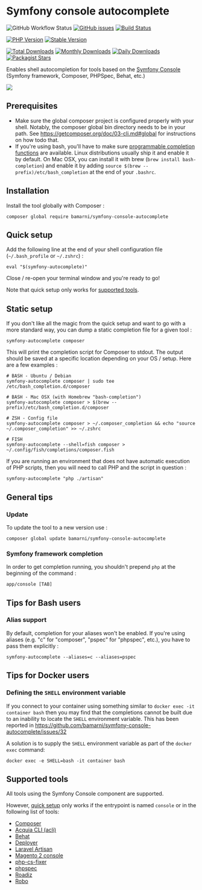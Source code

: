# Symfony console autocomplete

![GitHub Workflow Status](https://img.shields.io/github/workflow/status/bamarni/symfony-console-autocomplete/CI.svg?style=for-the-badge&logo=github)
[![GitHub issues](https://img.shields.io/github/issues/bamarni/symfony-console-autocomplete.svg?style=for-the-badge&logo=github)](https://github.com/bamarni/symfony-console-autocomplete/issues)
[![Build Status](https://img.shields.io/travis/bamarni/symfony-console-autocomplete.svg?style=for-the-badge&logo=travis)](https://travis-ci.org/bamarni/symfony-console-autocomplete)

[![PHP Version](https://img.shields.io/packagist/php-v/bamarni/symfony-console-autocomplete.svg?style=for-the-badge)](https://github.com/bamarni/symfony-console-autocomplete)
[![Stable Version](https://img.shields.io/packagist/v/bamarni/symfony-console-autocomplete.svg?style=for-the-badge&label=Latest)](https://packagist.org/packages/bamarni/symfony-console-autocomplete)

[![Total Downloads](https://img.shields.io/packagist/dt/bamarni/symfony-console-autocomplete.svg?style=for-the-badge&label=Total+downloads)](https://packagist.org/packages/bamarni/symfony-console-autocomplete)
[![Monthly Downloads](https://img.shields.io/packagist/dm/bamarni/symfony-console-autocomplete.svg?style=for-the-badge&label=Monthly+downloads)](https://packagist.org/packages/bamarni/symfony-console-autocomplete)
[![Daily Downloads](https://img.shields.io/packagist/dd/bamarni/symfony-console-autocomplete.svg?style=for-the-badge&label=Daily+downloads)](https://packagist.org/packages/bamarni/symfony-console-autocomplete)
[![Packagist Stars](https://img.shields.io/packagist/stars/bamarni/symfony-console-autocomplete?style=for-the-badge)](https://github.com/bamarni/symfony-console-autocomplete)

Enables shell autocompletion for tools based on the
[Symfony Console](http://symfony.com/doc/master/components/console/introduction.html)
(Symfony framework, Composer, PHPSpec, Behat, etc.)

<img src="https://cloud.githubusercontent.com/assets/1205386/12221229/ecbda408-b791-11e5-8b2f-524763250a53.png" />

## Prerequisites

* Make sure the global composer project is configured properly with your shell.
Notably, the composer global bin directory needs to be in your path.
See https://getcomposer.org/doc/03-cli.md#global for instructions on how todo that.
* If you're using bash, you'll have to make sure [programmable completion functions](https://github.com/scop/bash-completion) are available. Linux distributions usually ship it and enable it by default. On Mac OSX, you can install it with brew (`brew install bash-completion`) and enable it by adding `source $(brew --prefix)/etc/bash_completion` at the end of your `.bashrc`.

## Installation

Install the tool globally with Composer :

    composer global require bamarni/symfony-console-autocomplete

## Quick setup

Add the following line at the end of your shell configuration file (`~/.bash_profile` or `~/.zshrc`) :

    eval "$(symfony-autocomplete)"

Close / re-open your terminal window and you're ready to go!

Note that quick setup only works for [supported tools](#supported-tools).

## Static setup

If you don't like all the magic from the quick setup and want to go with a more standard way,
you can dump a static completion file for a given tool :

    symfony-autocomplete composer

This will print the completion script for Composer to stdout. The output should be saved
at a specific location depending on your OS / setup. Here are a few examples :

    # BASH - Ubuntu / Debian
    symfony-autocomplete composer | sudo tee /etc/bash_completion.d/composer

    # BASH - Mac OSX (with Homebrew "bash-completion")
    symfony-autocomplete composer > $(brew --prefix)/etc/bash_completion.d/composer

    # ZSH - Config file
    symfony-autocomplete composer > ~/.composer_completion && echo "source ~/.composer_completion" >> ~/.zshrc

    # FISH
    symfony-autocomplete --shell=fish composer > ~/.config/fish/completions/composer.fish

If you are running an environment that does not have automatic execution of PHP scripts, then you will need to
call PHP and the script in question :

    symfony-autocomplete "php ./artisan"

## General tips

### Update

To update the tool to a new version use :

    composer global update bamarni/symfony-console-autocomplete

### Symfony framework completion

In order to get completion running, you shouldn't prepend `php` at the beginning of the command :

    app/console [TAB]

## Tips for Bash users

### Alias support

By default, completion for your aliases won't be enabled. If you're using aliases
(e.g. "c" for "composer", "pspec" for "phpspec", etc.), you have to pass them explicitly :

    symfony-autocomplete --aliases=c --aliases=pspec

## Tips for Docker users

### Defining the `SHELL` environment variable

If you connect to your container using something similar to `docker exec -it container bash` then
you may find that the completions cannot be built due to an inability to locate the `SHELL`
environment variable. This has been reported in https://github.com/bamarni/symfony-console-autocomplete/issues/32

A solution is to supply the `SHELL` environment variable as part of the `docker exec` command:

    docker exec -e SHELL=bash -it container bash

## Supported tools

All tools using the Symfony Console component are supported.

However, [quick setup](#quick-setup) only works if the entrypoint is named `console` or in the following list of tools: 

* [Composer](https://getcomposer.org/)
* [Acquia CLI (acli)](https://github.com/acquia/cli)
* [Behat](https://docs.behat.org/en/latest/)
* [Deployer](https://deployer.org/)
* [Laravel Artisan](https://laravel.com/docs/8.x/artisan)
* [Magento 2 console](https://devdocs.magento.com/guides/v2.4/extension-dev-guide/cli-cmds/cli-howto.html)
* [php-cs-fixer](https://github.com/FriendsOfPHP/PHP-CS-Fixer)
* [phpspec](http://www.phpspec.net/en/stable/)
* [Roadiz](https://www.roadiz.io/)
* [Robo](https://github.com/consolidation/Robo)
